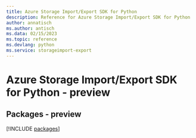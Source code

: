 ```yaml
---
title: Azure Storage Import/Export SDK for Python
description: Reference for Azure Storage Import/Export SDK for Python
author: annatisch
ms.author: antisch
ms.data: 02/15/2023
ms.topic: reference
ms.devlang: python
ms.service: storageimport-export
---
```

# Azure Storage Import/Export SDK for Python - preview
## Packages - preview
[!INCLUDE [packages](storage-import-export-index.md)]
